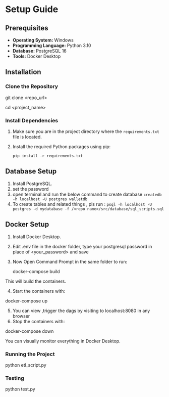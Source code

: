 # Setup Guide

## Prerequisites

- **Operating System:** Windows
- **Programming Language:** Python 3.10
- **Database:** PostgreSQL 16
- **Tools:** Docker Desktop

## Installation

### Clone the Repository


git clone <repo_url>

cd <project_name>

### Install Dependencies

1. Make sure you are in the project directory where the `requirements.txt` file is located.

2. Install the required Python packages using pip:


   `pip install -r requirements.txt`


## Database Setup

1. Install PostgreSQL.
2. set the password
3. open terminal and run the below command to create database
`createdb -h localhost -U postgres walletdb`
4. To create tables and related things , pls run :
   `psql -h localhost -U postgres -d mydatabase -f /<repo name>/src/database/sql_scripts.sql`

## Docker Setup

1. Install Docker Desktop.
2. Edit .env file in the docker folder, type your postgresql password in place of <your_password> and save
3. Now Open Command Prompt in the same folder to run:

   docker-compose build

This will build the containers.

4. Start the containers with:

docker-compose up

5. You can view ,trigger the dags by visiting to localhost:8080 in any browser
6. Stop the containers with:

docker-compose down

You can visually monitor everything in Docker Desktop.


### Running the Project

python etl_script.py

### Testing

python test.py


